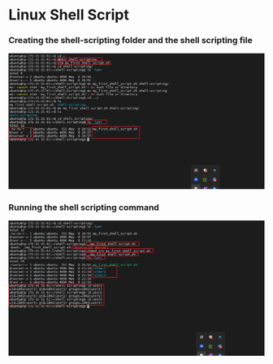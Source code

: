 # Linux Shell Script

### Creating the shell-scripting folder and the shell scripting file
![first shell scripting](./first_shell_scripting.PNG)

### Running the shell scripting command
![my first shell scripting command](./my_first_shell_script.PNG)
